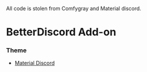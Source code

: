 All code is stolen from Comfygray and Material discord.


# BetterDiscord Add-on

### Theme

* [Material Discord](https://github.com/Youngling/ComfyMaterial/blob/ComfyMaterial/StolenCode.css)
